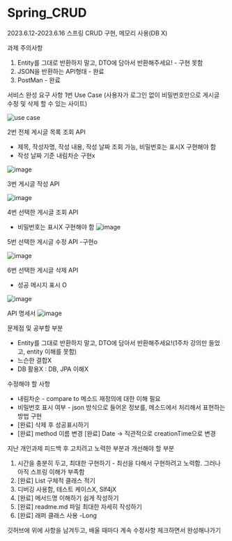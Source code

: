 # Spring_CRUD
2023.6.12-2023.6.16 스프링 CRUD 구현, 메모리 사용(DB X)

과제 주의사항
1. Entity를 그대로 반환하지 말고, DTO에 담아서 반환해주세요! - 구현 못함
2. JSON을 반환하는 API형태 - 완료
3. PostMan - 완료


서비스 완성 요구 사항
1번 Use Case (사용자가 로그인 없이 비밀번호만으로 게시글 수정 및 삭제 할 수 있는 사이트)

![use case](https://github.com/seed0335/Spring_CRUD/assets/127582298/6018f17e-aa73-4d59-9879-4082b2b02f54)

2번 전체 게시글 목록 조회 API
- 제목, 작성자명, 작성 내용, 작성 날짜 조회 가능, 비밀번호는 표시X 구현해야 함
- 작성 날짜 기준 내림차순 구현x

![image](https://github.com/seed0335/Spring_CRUD/assets/127582298/bc03cb1d-9deb-496b-b9fd-9223fd5a96f7)

3번 게시글 작성 API 

![image](https://github.com/seed0335/Spring_CRUD/assets/127582298/4ab10595-c302-4147-9679-c6bb1c20bf2c)

4번 선택한 게시글 조회 API
- 비밀번호는 표시X 구현해야 함
![image](https://github.com/seed0335/Spring_CRUD/assets/127582298/316c26f2-5312-48dc-9fce-821cc86ec9b1)

5번 선택한 게시글 수정 API -구현o

![image](https://github.com/seed0335/Spring_CRUD/assets/127582298/6a534771-58f8-4e5a-b69c-b65cae6c5a2c)

6번 선택한 게시글 삭제 API 
- 성공 메시지 표시 O

![image](https://github.com/seed0335/Spring_CRUD/assets/127582298/c5913b14-5013-438b-b46d-cdc48601f7dc)


API 명세서 
![image](https://github.com/seed0335/Spring_CRUD/assets/127582298/e9e79a0b-a87e-4a7e-a844-4c511cb24578)



문제점 및 공부할 부분
- Entity를 그대로 반환하지 말고, DTO에 담아서 반환해주세요!(1주차 강의만 들었고, entity 이해를 못함)
- 느슨한 결합X
- DB 활용X : DB, JPA 이해X

수정해야 할 사항
- 내림차순 - compare to 메소드 재정의에 대한 이해 필요
- 비밀번호 표시 여부 - json 방식으로 들어온 정보를, 메소드에서 처리해서 표현하는 방법 구현
- [완료] 삭제 후 성공표시하기 
- [완료] method 이름 변경
  [완료] Date -> 직관적으로 creationTime으로 변경

지난 개인과제 피드백 후 고치려고 노력한 부분과 개선해야 할 부분
1. 시간을 충분히 두고, 최대한 구현하기 - 최선을 다해서 구현하려고 노력함. 그러나 아직 스프링 이해가 부족함
2. [완료] List 구체적 클래스 적기
3. 디버깅 사용함, 테스트 케이스X, Slf4jX
4. [완료] 메서드명 이해하기 쉽게 작성하기
5. [완료] readme.md 파일 최대한 자세히 작성하기
6. [완료] 래퍼 클래스 사용 -Long

깃허브에 위에 사항을 남겨두고, 배울 때마다 계속 수정사항 체크하면서 완성해나가기 
